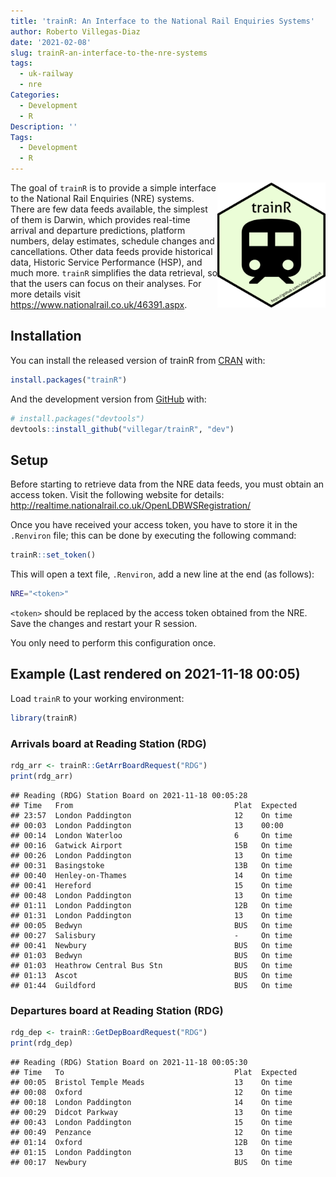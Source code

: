 ```yaml
---
title: 'trainR: An Interface to the National Rail Enquiries Systems'
author: Roberto Villegas-Diaz
date: '2021-02-08'
slug: trainR-an-interface-to-the-nre-systems
tags:
  - uk-railway
  - nre
Categories:
  - Development
  - R
Description: ''
Tags:
  - Development
  - R
---
```


<img src="https://raw.githubusercontent.com/villegar/trainR/main/inst/images/logo.png" alt="logo" align="right" height=200px/>

The goal of `trainR` is to provide a simple interface to the 
National Rail Enquiries (NRE) systems. There are few data feeds 
available, the simplest of them is Darwin, which provides real-time 
arrival and departure predictions, platform numbers, delay estimates, 
schedule changes and cancellations. Other data feeds provide historical 
data, Historic Service Performance (HSP), and much more. `trainR` 
simplifies the data retrieval, so that the users can focus on their 
analyses. For more details visit 
https://www.nationalrail.co.uk/46391.aspx.

## Installation

You can install the released version of trainR from [CRAN](https://CRAN.R-project.org) with:

``` r
install.packages("trainR")
```

And the development version from [GitHub](https://github.com/) with:

``` r
# install.packages("devtools")
devtools::install_github("villegar/trainR", "dev")
```

## Setup
Before starting to retrieve data from the NRE data feeds, you must obtain an access token. 
Visit the following website for details: http://realtime.nationalrail.co.uk/OpenLDBWSRegistration/

Once you have received your access token, you have to store it in the `.Renviron` file; this can be 
done by executing the following command:


```r
trainR::set_token()
```

This will open a text file, `.Renviron`, add a new line at the end (as follows):

```bash
NRE="<token>"
```

`<token>` should be replaced by the access token obtained from the NRE. Save the changes and restart 
your R session.

You only need to perform this configuration once.

## Example (Last rendered on 2021-11-18 00:05)

Load `trainR` to your working environment:

```r
library(trainR)
```

### Arrivals board at Reading Station (RDG)


```r
rdg_arr <- trainR::GetArrBoardRequest("RDG")
print(rdg_arr)
```

```
## Reading (RDG) Station Board on 2021-11-18 00:05:28
## Time   From                                    Plat  Expected
## 23:57  London Paddington                       12    On time
## 00:03  London Paddington                       13    00:00
## 00:14  London Waterloo                         6     On time
## 00:16  Gatwick Airport                         15B   On time
## 00:26  London Paddington                       13    On time
## 00:31  Basingstoke                             13B   On time
## 00:40  Henley-on-Thames                        14    On time
## 00:41  Hereford                                15    On time
## 00:48  London Paddington                       13    On time
## 01:11  London Paddington                       12B   On time
## 01:31  London Paddington                       13    On time
## 00:05  Bedwyn                                  BUS   On time
## 00:27  Salisbury                               -     On time
## 00:41  Newbury                                 BUS   On time
## 01:03  Bedwyn                                  BUS   On time
## 01:03  Heathrow Central Bus Stn                BUS   On time
## 01:13  Ascot                                   BUS   On time
## 01:44  Guildford                               BUS   On time
```

### Departures board at Reading Station (RDG)


```r
rdg_dep <- trainR::GetDepBoardRequest("RDG")
print(rdg_dep)
```

```
## Reading (RDG) Station Board on 2021-11-18 00:05:30
## Time   To                                      Plat  Expected
## 00:05  Bristol Temple Meads                    13    On time
## 00:08  Oxford                                  12    On time
## 00:18  London Paddington                       14    On time
## 00:29  Didcot Parkway                          13    On time
## 00:43  London Paddington                       15    On time
## 00:49  Penzance                                12    On time
## 01:14  Oxford                                  12B   On time
## 01:15  London Paddington                       13    On time
## 00:17  Newbury                                 BUS   On time
```
